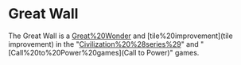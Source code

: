 # Great Wall

The Great Wall is a [Great%20Wonder](wonder) and [tile%20improvement](tile improvement) in the "[Civilization%20%28series%29](Civilization)" and "[Call%20to%20Power%20games](Call to Power)" games.